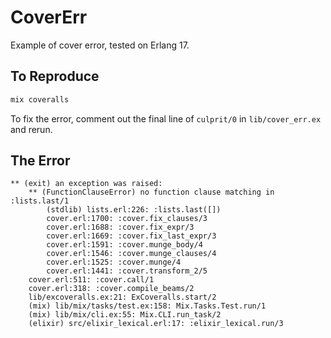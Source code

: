 CoverErr
========

Example of cover error, tested on Erlang 17.

## To Reproduce

```elixir
mix coveralls
```

To fix the error, comment out the final line of `culprit/0` in
`lib/cover_err.ex` and rerun.

## The Error

```
** (exit) an exception was raised:
    ** (FunctionClauseError) no function clause matching in :lists.last/1
        (stdlib) lists.erl:226: :lists.last([])
        cover.erl:1700: :cover.fix_clauses/3
        cover.erl:1688: :cover.fix_expr/3
        cover.erl:1669: :cover.fix_last_expr/3
        cover.erl:1591: :cover.munge_body/4
        cover.erl:1546: :cover.munge_clauses/4
        cover.erl:1525: :cover.munge/4
        cover.erl:1441: :cover.transform_2/5
    cover.erl:511: :cover.call/1
    cover.erl:318: :cover.compile_beams/2
    lib/excoveralls.ex:21: ExCoveralls.start/2
    (mix) lib/mix/tasks/test.ex:158: Mix.Tasks.Test.run/1
    (mix) lib/mix/cli.ex:55: Mix.CLI.run_task/2
    (elixir) src/elixir_lexical.erl:17: :elixir_lexical.run/3
```
